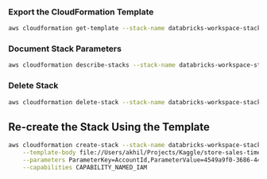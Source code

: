 ### Export the CloudFormation Template
```bash
aws cloudformation get-template --stack-name databricks-workspace-stack-21da1 --query 'TemplateBody' --output text > /config/aws/databricks_cluster_template.yaml
```

### Document Stack Parameters
```bash
aws cloudformation describe-stacks --stack-name databricks-workspace-stack-21da1 --query 'Stacks[0].Parameters' --output text > /config/aws/databricks_cluster_parameters.yaml
```

### Delete Stack
```bash
aws cloudformation delete-stack --stack-name databricks-workspace-stack-21da1
```

## Re-create the Stack Using the Template
```bash
aws cloudformation create-stack --stack-name databricks-workspace-stack-21da1 \
    --template-body file://Users/akhil/Projects/Kaggle/store-sales-time-series-forecasting/config/aws/databricks_cluster_template.yaml \
    --parameters ParameterKey=AccountId,ParameterValue=4549a9f0-3686-444d-9030-2cc064f4e558 ParameterKey=WorkspaceName,ParameterValue=JimmysDataLab ParameterKey=SessionToken,ParameterValue=****\
    --capabilities CAPABILITY_NAMED_IAM
```